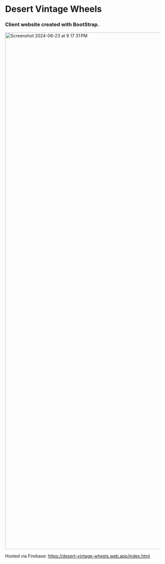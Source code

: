# Desert Vintage Wheels
### Client website created with BootStrap. 
<img width="1675" alt="Screenshot 2024-06-23 at 9 17 31 PM" src="https://github.com/Anjoliekate/desert-vintage-wheels/assets/99061657/d4d1118b-18be-4d51-9b5f-8824878269de">

Hosted via Firebase:
https://desert-vintage-wheels.web.app/index.html
